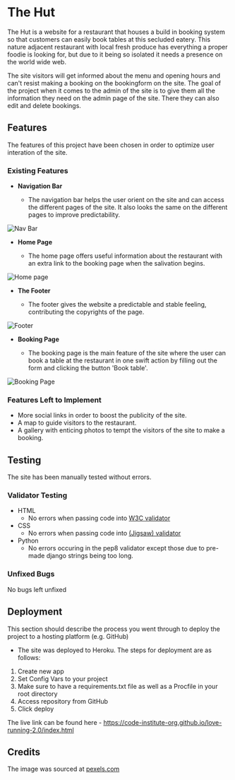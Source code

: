 # The Hut

The Hut is a website for a restaurant that houses a build in booking system so that customers can easily book tables at this secluded eatery. This nature adjacent restaurant with local fresh produce has everything a proper foodie is looking for, but due to it being so isolated it needs a presence on the world wide web. 

The site visitors will get informed about the menu and opening hours and can't resist making a booking on the bookingform on the site. The goal of the project when it comes to the admin of the site is to give them all the information they need on the admin page of the site. There they can also edit and delete bookings.

## Features

The features of this project have been chosen in order to optimize user interation of the site.

### Existing Features

- __Navigation Bar__

  - The navigation bar helps the user orient on the site and can access the different pages of the site. It also looks the same on the different pages to improve predictability.
  

![Nav Bar](https://res.cloudinary.com/dgki7ze70/image/upload/v1699611031/Screenshot_2023-11-10_110605_keymfd.png)

- __Home Page__

  - The home page offers useful information about the restaurant with an extra link to the booking page when the salivation begins.

![Home page](https://res.cloudinary.com/dgki7ze70/image/upload/v1699610674/Screenshot_2023-11-10_110403_olxpwg.png)

- __The Footer__

  - The footer gives the website a predictable and stable feeling, contributing the copyrights of the page.  

![Footer](https://res.cloudinary.com/dgki7ze70/image/upload/v1699611045/Screenshot_2023-11-10_110633_qoeztg.png)

- __Booking Page__

  - The booking page is the main feature of the site where the user can book a table at the restaurant in one swift action by filling out the form and clicking the button 'Book table'. 

![Booking Page](https://res.cloudinary.com/dgki7ze70/image/upload/v1699611068/Screenshot_2023-11-10_110711_nvh1dc.png)

### Features Left to Implement

- More social links in order to boost the publicity of the site.
- A map to guide visitors to the restaurant.
- A gallery with enticing photos to tempt the visitors of the site to make a booking.

## Testing

The site has been manually tested without errors. 

### Validator Testing

- HTML
  - No errors when passing code into [W3C validator](https://validator.w3.org/)
- CSS
  - No errors when passing code into [(Jigsaw) validator](https://jigsaw.w3.org/css-validator/)
- Python
  - No errors occuring in the pep8 validator except those due to pre-made django strings being too long.

### Unfixed Bugs

No bugs left unfixed

## Deployment

This section should describe the process you went through to deploy the project to a hosting platform (e.g. GitHub)

- The site was deployed to Heroku. The steps for deployment are as follows:

1. Create new app
2. Set Config Vars to your project
3. Make sure to have a requirements.txt file as well as a Procfile in your root directory
4. Access repository from GitHub
5. Click deploy

The live link can be found here - <https://code-institute-org.github.io/love-running-2.0/index.html>

## Credits

The image was sourced at [pexels.com](https://www.pexels.com/)

